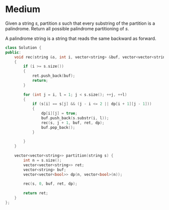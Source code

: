 # Medium

Given a string $s$, partition $s$ such that every substring of the partition is a palindrome. Return all possible palindrome partitioning of $s$.

A palindrome string is a string that reads the same backward as forward.

```cpp
class Solution {
public:
    void rec(string &s, int i, vector<string> &buf, vector<vector<string>> &ret, vector<vector<bool>> &dp)
    {
        if (i >= s.size())
        {
            ret.push_back(buf);
            return;
        }
        
        for (int j = i, l = 1; j < s.size(); ++j, ++l)
        {
            if (s[i] == s[j] && (j - i <= 2 || dp[i + 1][j - 1]))
            {
                dp[i][j] = true;
                buf.push_back(s.substr(i, l));
                rec(s, j + 1, buf, ret, dp);
                buf.pop_back();
            }
            
        }
    }
    
    vector<vector<string>> partition(string s) {
        int n = s.size();
        vector<vector<string>> ret;
        vector<string> buf;
        vector<vector<bool>> dp(n, vector<bool>(n));
        
        rec(s, 0, buf, ret, dp);
        
        return ret;
    }
};
```
